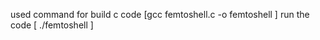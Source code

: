used command for build c code  [gcc femtoshell.c -o femtoshell ]
                 run the code  [ ./femtoshell ]
